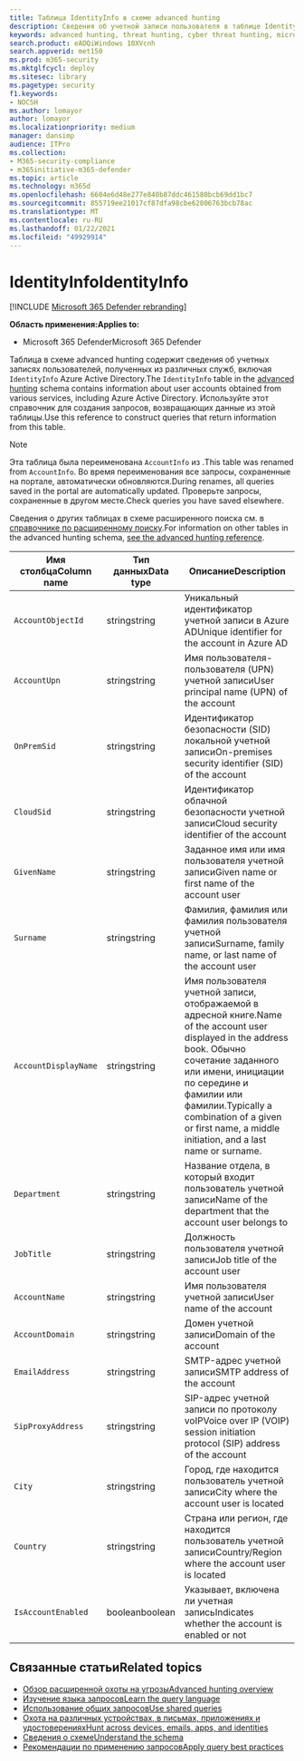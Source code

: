 ```yaml
---
title: Таблица IdentityInfo в схеме advanced hunting
description: Сведения об учетной записи пользователя в таблице IdentityInfo схемы advanced hunting
keywords: advanced hunting, threat hunting, cyber threat hunting, microsoft threat protection, microsoft 365, mtp, m365, search, query, telemetry, schema reference, kusto, table, column, data type, description, AccountInfo, IdentityInfo, account
search.product: eADQiWindows 10XVcnh
search.appverid: met150
ms.prod: m365-security
ms.mktglfcycl: deploy
ms.sitesec: library
ms.pagetype: security
f1.keywords:
- NOCSH
ms.author: lomayor
author: lomayor
ms.localizationpriority: medium
manager: dansimp
audience: ITPro
ms.collection:
- M365-security-compliance
- m365initiative-m365-defender
ms.topic: article
ms.technology: m365d
ms.openlocfilehash: 6604e6d48e277e840b87ddc461580bcb69dd1bc7
ms.sourcegitcommit: 855719ee21017cf87dfa98cbe62806763bcb78ac
ms.translationtype: MT
ms.contentlocale: ru-RU
ms.lasthandoff: 01/22/2021
ms.locfileid: "49929914"
---
```

# <a name="identityinfo"></a><span data-ttu-id="65b25-104">IdentityInfo</span><span class="sxs-lookup"><span data-stu-id="65b25-104">IdentityInfo</span></span>

[!INCLUDE [Microsoft 365 Defender rebranding](../includes/microsoft-defender.md)]


<span data-ttu-id="65b25-105">**Область применения:**</span><span class="sxs-lookup"><span data-stu-id="65b25-105">**Applies to:**</span></span>
- <span data-ttu-id="65b25-106">Microsoft 365 Defender</span><span class="sxs-lookup"><span data-stu-id="65b25-106">Microsoft 365 Defender</span></span>

<span data-ttu-id="65b25-107">Таблица в схеме advanced hunting содержит сведения об учетных записях пользователей, полученных из различных служб, включая `IdentityInfo` Azure Active [](advanced-hunting-overview.md) Directory.</span><span class="sxs-lookup"><span data-stu-id="65b25-107">The `IdentityInfo` table in the [advanced hunting](advanced-hunting-overview.md) schema contains information about user accounts obtained from various services, including Azure Active Directory.</span></span> <span data-ttu-id="65b25-108">Используйте этот справочник для создания запросов, возвращающих данные из этой таблицы.</span><span class="sxs-lookup"><span data-stu-id="65b25-108">Use this reference to construct queries that return information from this table.</span></span>

>[!NOTE]
><span data-ttu-id="65b25-109">Эта таблица была переименована `AccountInfo` из .</span><span class="sxs-lookup"><span data-stu-id="65b25-109">This table was renamed from `AccountInfo`.</span></span> <span data-ttu-id="65b25-110">Во время переименования все запросы, сохраненные на портале, автоматически обновляются.</span><span class="sxs-lookup"><span data-stu-id="65b25-110">During renames, all queries saved in the portal are automatically updated.</span></span> <span data-ttu-id="65b25-111">Проверьте запросы, сохраненные в другом месте.</span><span class="sxs-lookup"><span data-stu-id="65b25-111">Check queries you have saved elsewhere.</span></span>

<span data-ttu-id="65b25-112">Сведения о других таблицах в схеме расширенного поиска см. в [справочнике по расширенному поиску](advanced-hunting-schema-tables.md).</span><span class="sxs-lookup"><span data-stu-id="65b25-112">For information on other tables in the advanced hunting schema, [see the advanced hunting reference](advanced-hunting-schema-tables.md).</span></span>

| <span data-ttu-id="65b25-113">Имя столбца</span><span class="sxs-lookup"><span data-stu-id="65b25-113">Column name</span></span> | <span data-ttu-id="65b25-114">Тип данных</span><span class="sxs-lookup"><span data-stu-id="65b25-114">Data type</span></span> | <span data-ttu-id="65b25-115">Описание</span><span class="sxs-lookup"><span data-stu-id="65b25-115">Description</span></span> |
|-------------|-----------|-------------|
| `AccountObjectId` | <span data-ttu-id="65b25-116">string</span><span class="sxs-lookup"><span data-stu-id="65b25-116">string</span></span> | <span data-ttu-id="65b25-117">Уникальный идентификатор учетной записи в Azure AD</span><span class="sxs-lookup"><span data-stu-id="65b25-117">Unique identifier for the account in Azure AD</span></span> |
| `AccountUpn` | <span data-ttu-id="65b25-118">string</span><span class="sxs-lookup"><span data-stu-id="65b25-118">string</span></span> | <span data-ttu-id="65b25-119">Имя пользователя-пользователя (UPN) учетной записи</span><span class="sxs-lookup"><span data-stu-id="65b25-119">User principal name (UPN) of the account</span></span> |
| `OnPremSid` | <span data-ttu-id="65b25-120">string</span><span class="sxs-lookup"><span data-stu-id="65b25-120">string</span></span> | <span data-ttu-id="65b25-121">Идентификатор безопасности (SID) локальной учетной записи</span><span class="sxs-lookup"><span data-stu-id="65b25-121">On-premises security identifier (SID) of the account</span></span> |
| `CloudSid` | <span data-ttu-id="65b25-122">string</span><span class="sxs-lookup"><span data-stu-id="65b25-122">string</span></span> | <span data-ttu-id="65b25-123">Идентификатор облачной безопасности учетной записи</span><span class="sxs-lookup"><span data-stu-id="65b25-123">Cloud security identifier of the account</span></span> |
| `GivenName` | <span data-ttu-id="65b25-124">string</span><span class="sxs-lookup"><span data-stu-id="65b25-124">string</span></span> | <span data-ttu-id="65b25-125">Заданное имя или имя пользователя учетной записи</span><span class="sxs-lookup"><span data-stu-id="65b25-125">Given name or first name of the account user</span></span> |
| `Surname` | <span data-ttu-id="65b25-126">string</span><span class="sxs-lookup"><span data-stu-id="65b25-126">string</span></span> | <span data-ttu-id="65b25-127">Фамилия, фамилия или фамилия пользователя учетной записи</span><span class="sxs-lookup"><span data-stu-id="65b25-127">Surname, family name, or last name of the account user</span></span> |
| `AccountDisplayName` | <span data-ttu-id="65b25-128">string</span><span class="sxs-lookup"><span data-stu-id="65b25-128">string</span></span> | <span data-ttu-id="65b25-129">Имя пользователя учетной записи, отображаемой в адресной книге.</span><span class="sxs-lookup"><span data-stu-id="65b25-129">Name of the account user displayed in the address book.</span></span> <span data-ttu-id="65b25-130">Обычно сочетание заданного или имени, инициации по середине и фамилии или фамилии.</span><span class="sxs-lookup"><span data-stu-id="65b25-130">Typically a combination of a given or first name, a middle initiation, and a last name or surname.</span></span> |
| `Department` | <span data-ttu-id="65b25-131">string</span><span class="sxs-lookup"><span data-stu-id="65b25-131">string</span></span> | <span data-ttu-id="65b25-132">Название отдела, в который входит пользователь учетной записи</span><span class="sxs-lookup"><span data-stu-id="65b25-132">Name of the department that the account user belongs to</span></span> |
| `JobTitle` | <span data-ttu-id="65b25-133">string</span><span class="sxs-lookup"><span data-stu-id="65b25-133">string</span></span> | <span data-ttu-id="65b25-134">Должность пользователя учетной записи</span><span class="sxs-lookup"><span data-stu-id="65b25-134">Job title of the account user</span></span> |
| `AccountName` | <span data-ttu-id="65b25-135">string</span><span class="sxs-lookup"><span data-stu-id="65b25-135">string</span></span> | <span data-ttu-id="65b25-136">Имя пользователя учетной записи</span><span class="sxs-lookup"><span data-stu-id="65b25-136">User name of the account</span></span> |
| `AccountDomain` | <span data-ttu-id="65b25-137">string</span><span class="sxs-lookup"><span data-stu-id="65b25-137">string</span></span> | <span data-ttu-id="65b25-138">Домен учетной записи</span><span class="sxs-lookup"><span data-stu-id="65b25-138">Domain of the account</span></span> |
| `EmailAddress` | <span data-ttu-id="65b25-139">string</span><span class="sxs-lookup"><span data-stu-id="65b25-139">string</span></span> | <span data-ttu-id="65b25-140">SMTP-адрес учетной записи</span><span class="sxs-lookup"><span data-stu-id="65b25-140">SMTP address of the account</span></span> |
| `SipProxyAddress` | <span data-ttu-id="65b25-141">string</span><span class="sxs-lookup"><span data-stu-id="65b25-141">string</span></span> | <span data-ttu-id="65b25-142">SIP-адрес учетной записи по протоколу voIP</span><span class="sxs-lookup"><span data-stu-id="65b25-142">Voice over IP (VOIP) session initiation protocol (SIP) address of the account</span></span> |
| `City` | <span data-ttu-id="65b25-143">string</span><span class="sxs-lookup"><span data-stu-id="65b25-143">string</span></span> | <span data-ttu-id="65b25-144">Город, где находится пользователь учетной записи</span><span class="sxs-lookup"><span data-stu-id="65b25-144">City where the account user is located</span></span> |
| `Country` | <span data-ttu-id="65b25-145">string</span><span class="sxs-lookup"><span data-stu-id="65b25-145">string</span></span> | <span data-ttu-id="65b25-146">Страна или регион, где находится пользователь учетной записи</span><span class="sxs-lookup"><span data-stu-id="65b25-146">Country/Region where the account user is located</span></span> |
| `IsAccountEnabled` | <span data-ttu-id="65b25-147">boolean</span><span class="sxs-lookup"><span data-stu-id="65b25-147">boolean</span></span> | <span data-ttu-id="65b25-148">Указывает, включена ли учетная запись</span><span class="sxs-lookup"><span data-stu-id="65b25-148">Indicates whether the account is enabled or not</span></span> |

## <a name="related-topics"></a><span data-ttu-id="65b25-149">Связанные статьи</span><span class="sxs-lookup"><span data-stu-id="65b25-149">Related topics</span></span>
- [<span data-ttu-id="65b25-150">Обзор расширенной охоты на угрозы</span><span class="sxs-lookup"><span data-stu-id="65b25-150">Advanced hunting overview</span></span>](advanced-hunting-overview.md)
- [<span data-ttu-id="65b25-151">Изучение языка запросов</span><span class="sxs-lookup"><span data-stu-id="65b25-151">Learn the query language</span></span>](advanced-hunting-query-language.md)
- [<span data-ttu-id="65b25-152">Использование общих запросов</span><span class="sxs-lookup"><span data-stu-id="65b25-152">Use shared queries</span></span>](advanced-hunting-shared-queries.md)
- [<span data-ttu-id="65b25-153">Охота на различных устройствах, в письмах, приложениях и удостоверениях</span><span class="sxs-lookup"><span data-stu-id="65b25-153">Hunt across devices, emails, apps, and identities</span></span>](advanced-hunting-query-emails-devices.md)
- [<span data-ttu-id="65b25-154">Сведения о схеме</span><span class="sxs-lookup"><span data-stu-id="65b25-154">Understand the schema</span></span>](advanced-hunting-schema-tables.md)
- [<span data-ttu-id="65b25-155">Рекомендации по применению запросов</span><span class="sxs-lookup"><span data-stu-id="65b25-155">Apply query best practices</span></span>](advanced-hunting-best-practices.md)
